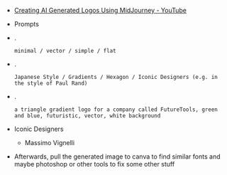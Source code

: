 - [Creating AI Generated Logos Using MidJourney - YouTube](https://youtu.be/Vq3k6ju3Ax0) 
- Prompts
- .
    ```
    minimal / vector / simple / flat
    ```
- .
    ```
    Japanese Style / Gradients / Hexagon / Iconic Designers (e.g. in the style of Paul Rand)
    ```
- .
    ```
    a triangle gradient logo for a company called FutureTools, green and blue, futuristic, vector, white background
    ```
- Iconic Designers
    - Massimo Vignelli

- Afterwards, pull the generated image to canva to find similar fonts and maybe photoshop or other tools to fix some other stuff
